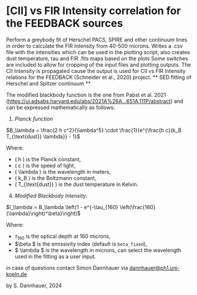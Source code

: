 # [CII] vs FIR Intensity correlation for the FEEDBACK sources #

Perform a greybody fit of Herschel PACS, SPIRE and other continuum lines in order to calculate the FIR Intensity from 40-500 microns. 
Writes a .csv file with the intensities which can be used in the plotting script, also creates dust temperature, tau and FIR .fits maps based on the plots
Some switches are included to allow for cropping of the input files and plotting outputs. The CII Intensity is propagated cause the output is used for CII vs FIR Intensity relations for the FEEDBACK (Schneider et al., 2020) project.
** SED fitting of Herschel and Spitzer continuum **

The modified blackbody function is the one from Pabst et al. 2021 (https://ui.adsabs.harvard.edu/abs/2021A%26A...651A.111P/abstract) and can be expressed mathematically as follows:

1. *Planck function*
  
$B_\lambda = \frac{2 h c^2}{\lambda^5} \cdot \frac{1}{e^{\frac{h c}{k_B T_{\text{dust}} \lambda}} - 1}$

   Where:
   - \( h \) is the Planck constant,
   - \( c \) is the speed of light,
   - \( \lambda \) is the wavelength in meters,
   - \( k_B \) is the Boltzmann constant,
   - \( T_{\text{dust}} \) is the dust temperature in Kelvin.

4. *Modified Blackbody Intensity:*
   
$I_\lambda = B_\lambda \left(1 - e^{-\tau_{160} \left(\frac{160}{\lambda}\right)^\beta}\right)$

   Where:
   - $\tau_{160}$ is the optical depth at 160 microns,
   - $\beta $ is the emissivity index (default is `beta_fixed`),
   - $ \lambda $ is the wavelength in microns, can select the wavelength used in the fitting as a user input.

in case of questions contact Simon Dannhauer via dannhauer@ph1.uni-koeln.de





by S. Dannhauer, 2024
